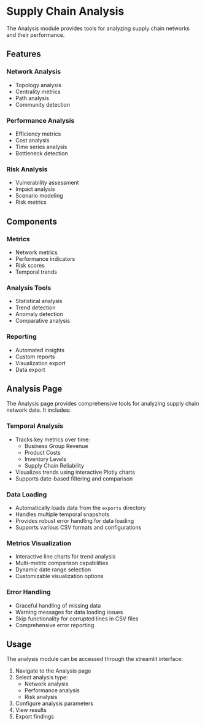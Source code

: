 # Supply Chain Analysis

The Analysis module provides tools for analyzing supply chain networks and their performance.

## Features

### Network Analysis
- Topology analysis
- Centrality metrics
- Path analysis
- Community detection

### Performance Analysis
- Efficiency metrics
- Cost analysis
- Time series analysis
- Bottleneck detection

### Risk Analysis
- Vulnerability assessment
- Impact analysis
- Scenario modeling
- Risk metrics

## Components

### Metrics
- Network metrics
- Performance indicators
- Risk scores
- Temporal trends

### Analysis Tools
- Statistical analysis
- Trend detection
- Anomaly detection
- Comparative analysis

### Reporting
- Automated insights
- Custom reports
- Visualization export
- Data export

## Analysis Page

The Analysis page provides comprehensive tools for analyzing supply chain network data. It includes:

### Temporal Analysis
- Tracks key metrics over time:
  - Business Group Revenue
  - Product Costs
  - Inventory Levels
  - Supply Chain Reliability
- Visualizes trends using interactive Plotly charts
- Supports date-based filtering and comparison

### Data Loading
- Automatically loads data from the `exports` directory
- Handles multiple temporal snapshots
- Provides robust error handling for data loading
- Supports various CSV formats and configurations

### Metrics Visualization
- Interactive line charts for trend analysis
- Multi-metric comparison capabilities
- Dynamic date range selection
- Customizable visualization options

### Error Handling
- Graceful handling of missing data
- Warning messages for data loading issues
- Skip functionality for corrupted lines in CSV files
- Comprehensive error reporting

## Usage

The analysis module can be accessed through the streamlit interface:

1. Navigate to the Analysis page
2. Select analysis type:
   - Network analysis
   - Performance analysis
   - Risk analysis
3. Configure analysis parameters
4. View results
5. Export findings
